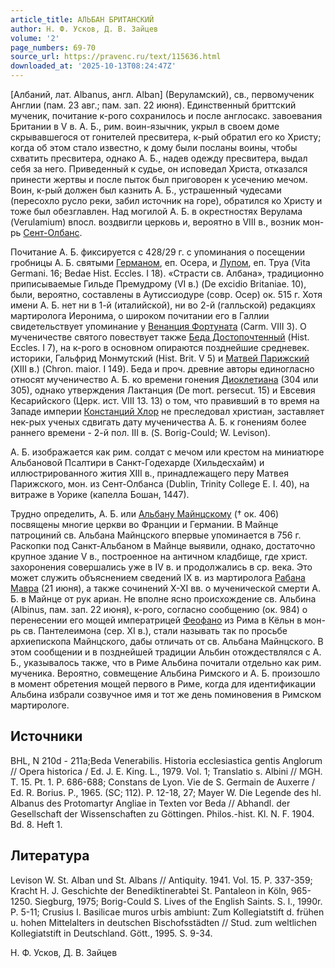 ```yaml
---
article_title: АЛЬБАН БРИТАНСКИЙ
author: Н. Ф. Усков, Д. В. Зайцев
volume: '2'
page_numbers: 69-70
source_url: https://pravenc.ru/text/115636.html
downloaded_at: '2025-10-13T08:24:47Z'
---
```


[Албаний, лат. Albanus, англ. Alban] (Веруламский), св., первомученик Англии (пам. 23 авг.; пам. зап. 22 июня). Единственный бриттский мученик, почитание к-рого сохранилось и после англосакс. завоевания Британии в V в. А. Б., рим. воин-язычник, укрыл в своем доме скрывавшегося от гонителей пресвитера, к-рый обратил его ко Христу; когда об этом стало известно, к дому были посланы воины, чтобы схватить пресвитера, однако А. Б., надев одежду пресвитера, выдал себя за него. Приведенный к судье, он исповедал Христа, отказался принести жертвы и после пыток был приговорен к усечению мечом. Воин, к-рый должен был казнить А. Б., устрашенный чудесами (пересохло русло реки, забил источник на горе), обратился ко Христу и тоже был обезглавлен. Над могилой А. Б. в окрестностях Верулама (Verulamium) впосл. воздвигли церковь и, вероятно в VIII в., возник мон-рь [Сент-Олбанс](https://pravenc.ru/text/Сент-Олбанс.html).

Почитание А. Б. фиксируется с 428/29 г. с упоминания о посещении гробницы А. Б. святыми [Германом](https://pravenc.ru/text/ГЕРМАН.html), еп. Осера, и [Лупом](https://pravenc.ru/text/Луп.html), еп. Труа (Vita Germani. 16; Bedae Hist. Eccles. I 18). «Страсти св. Албана», традиционно приписываемые Гильде Премудрому (VI в.) (De excidio Britaniae. 10), были, вероятно, составлены в Аутиссиодуре (совр. Осер) ок. 515 г. Хотя имени А. Б. нет ни в 1-й (италийской), ни во 2-й (галльской) редакциях мартиролога Иеронима, о широком почитании его в Галлии свидетельствует упоминание у [Венанция Фортуната](<https://pravenc.ru/text/Венанция Фортуната.html>) (Carm. VIII 3). О мученичестве святого повествует также [Беда Достопочтенный](<https://pravenc.ru/text/Беда Достопочтенный.html>) (Hist. Eccles. I 7), на к-рого в основном опираются позднейшие средневек. историки, Гальфрид Монмутский (Hist. Brit. V 5) и [Матвей Парижский](<https://pravenc.ru/text/Матвей Парижский.html>) (XIII в.) (Chron. maior. I 149). Беда и проч. древние авторы единогласно относят мученичество А. Б. ко времени гонения [Диоклетиана](https://pravenc.ru/text/ДИОКЛЕТИАН.html) (304 или 305), однако утверждения Лактанция (De mort. persecut. 15) и Евсевия Кесарийского (Церк. ист. VIII 13. 13) о том, что правивший в то время на Западе империи [Констанций Хлор](<https://pravenc.ru/text/Констанций Хлор.html>) не преследовал христиан, заставляет нек-рых ученых сдвигать дату мученичества А. Б. к гонениям более раннего времени - 2-й пол. III в. (S. Borig-Could; W. Levison).

А. Б. изображается как рим. солдат с мечом или крестом на миниатюре Альбановой Псалтири в Санкт-Годехарде (Хильдесхайм) и иллюстрированного жития XIII в., принадлежащего перу Матвея Парижского, мон. из Сент-Олбанcа (Dublin, Trinity College E. I. 40), на витраже в Уорике (капелла Бошан, 1447).

Трудно определить, А. Б. или [Альбану Майнцскому](<https://pravenc.ru/text/АЛЬБАН МАЙНЦСКИЙ.html>) († ок. 406) посвящены многие церкви во Франции и Германии. В Майнце патроциний св. Альбана Майнцского впервые упоминается в 756 г. Раскопки под Санкт-Альбаном в Майнце выявили, однако, достаточно крупное здание V в., построенное на античном кладбище, где христ. захоронения совершались уже в IV в. и продолжались в ср. века. Это может служить объяснением сведений IX в. из мартиролога [Рабана Мавра](<https://pravenc.ru/text/Рабан Мавр.html>) (21 июня), а также сочинений X-XI вв. о мученической смерти А. Б. в Майнце от рук ариан. Не вполне ясно происхождение св. Альбина (Albinus, пам. зап. 22 июня), к-рого, cогласно сообщению (ок. 984) о перенесении его мощей императрицей [Феофано](https://pravenc.ru/text/Феофано.html) из Рима в Кёльн в мон-рь св. Пантелеимона (сер. XI в.), стали называть так по просьбе архиепископа Майнцского, дабы отличать от св. Альбана Майнцского. В этом сообщении и в позднейшей традиции Альбин отождествлялся с А. Б., указывалось также, что в Риме Альбина почитали отдельно как рим. мученика. Вероятно, совмещение Альбина Римского и А. Б. произошло в момент обретения мощей первого в Риме, когда для идентификации Альбина избрали cозвучное имя и тот же день поминовения в Римском мартирологе.

## Источники

BHL, N 210d - 211a;Beda Venerabilis. Historia ecclesiastica gentis Anglorum // Opera historica / Ed. J. E. King. L., 1979. Vol. 1; Translatio s. Albini // MGH. T. 15. Pt. 1. P. 686-688; Constans de Lyon. Vie de S. Germain de Auxerre / Ed. R. Borius. P., 1965. (SC; 112). P. 12-18, 27; Mayer W. Die Legende des hl. Albanus des Protomartyr Angliae in Texten vor Beda // Abhandl. der Gesellschaft der Wissenschaften zu Göttingen. Philos.-hist. Kl. N. F. 1904. Bd. 8. Heft 1.

## Литература

Levison W. St. Alban und St. Albans // Antiquity. 1941. Vol. 15. P. 337-359; Kracht H. J. Geschichte der Benediktinerabtei St. Pantaleon in Köln, 965-1250. Siegburg, 1975; Borig-Could S. Lives of the English Saints. S. l., 1990r. P. 5-11; Crusius I. Basilicae muros urbis ambiunt: Zum Kollegiatstift d. frühen u. hohen Mittelalters in deutschen Bischofsstädten // Stud. zum weltlichen Kollegiatstift in Deutschland. Gött., 1995. S. 9-34.

Н. Ф. Усков, Д. В. Зайцев

